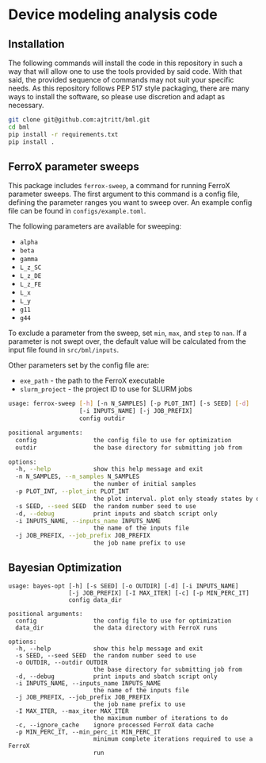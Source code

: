 # Device modeling analysis code

## Installation

The following commands will install the code in this repository in such a way
that will allow one to use the tools provided by said code. With that said, the
provided sequence of commands may not suit your specific needs. As this
repository follows PEP 517 style packaging, there are many ways to install the
software, so please use discretion and adapt as necessary.

```bash
git clone git@github.com:ajtritt/bml.git
cd bml
pip install -r requirements.txt
pip install .
```

## FerroX parameter sweeps

This package includes `ferrox-sweep`, a command for running FerroX parameter
sweeps. The first argument to this command is a config file, defining the
parameter ranges you want to sweep over. An example config file can be found in
`configs/example.toml`.

The following parameters are available for sweeping:
- `alpha`
- `beta`
- `gamma`
- `L_z_SC` 
- `L_z_DE`
- `L_z_FE`
- `L_x`
- `L_y`
- `g11`
- `g44`

To exclude a parameter from the sweep, set `min`, `max`, and `step` to `nan`.
If a parameter is not swept over, the default value will be calculated from the
input file found in `src/bml/inputs`.

Other parameters set by the config file are:
- `exe_path` - the path to the FerroX executable
- `slurm_project` - the project ID to use for SLURM jobs


```bash
usage: ferrox-sweep [-h] [-n N_SAMPLES] [-p PLOT_INT] [-s SEED] [-d]
                    [-i INPUTS_NAME] [-j JOB_PREFIX]
                    config outdir

positional arguments:
  config                the config file to use for optimization
  outdir                the base directory for submitting job from

options:
  -h, --help            show this help message and exit
  -n N_SAMPLES, --n_samples N_SAMPLES
                        the number of initial samples
  -p PLOT_INT, --plot_int PLOT_INT
                        the plot interval. plot only steady states by default
  -s SEED, --seed SEED  the random number seed to use
  -d, --debug           print inputs and sbatch script only
  -i INPUTS_NAME, --inputs_name INPUTS_NAME
                        the name of the inputs file
  -j JOB_PREFIX, --job_prefix JOB_PREFIX
                        the job name prefix to use
```

## Bayesian Optimization

```
usage: bayes-opt [-h] [-s SEED] [-o OUTDIR] [-d] [-i INPUTS_NAME]
                 [-j JOB_PREFIX] [-I MAX_ITER] [-c] [-p MIN_PERC_IT]
                 config data_dir

positional arguments:
  config                the config file to use for optimization
  data_dir              the data directory with FerroX runs

options:
  -h, --help            show this help message and exit
  -s SEED, --seed SEED  the random number seed to use
  -o OUTDIR, --outdir OUTDIR
                        the base directory for submitting job from
  -d, --debug           print inputs and sbatch script only
  -i INPUTS_NAME, --inputs_name INPUTS_NAME
                        the name of the inputs file
  -j JOB_PREFIX, --job_prefix JOB_PREFIX
                        the job name prefix to use
  -I MAX_ITER, --max_iter MAX_ITER
                        the maximum number of iterations to do
  -c, --ignore_cache    ignore processed FerroX data cache
  -p MIN_PERC_IT, --min_perc_it MIN_PERC_IT
                        minimum complete iterations required to use a FerroX
                        run
```
